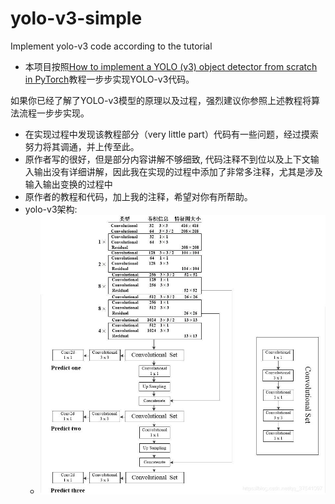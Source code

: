 # yolo-v3-simple
Implement yolo-v3 code according to the tutorial
- 本项目按照[How to implement a YOLO (v3) object detector from scratch in PyTorch](https://blog.paperspace.com/how-to-implement-a-yolo-object-detector-in-pytorch/)教程一步步实现YOLO-v3代码。

如果你已经了解了YOLO-v3模型的原理以及过程，强烈建议你参照上述教程将算法流程一步步实现。
- 在实现过程中发现该教程部分（very little part）代码有一些问题，经过摸索努力将其调通，并上传至此。
- 原作者写的很好，但是部分内容讲解不够细致, 代码注释不到位以及上下文输入输出没有详细讲解，因此我在实现的过程中添加了非常多注释，尤其是涉及输入输出变换的过程中
- 原作者的教程和代码，加上我的注释，希望对你有所帮助。
- yolo-v3架构:
  - ![~](https://github.com/CHENHUI-X/yolo-v3-simple/blob/master/YOLO-v3/yolo-v3%E6%9E%B6%E6%9E%84.jpg)
  
